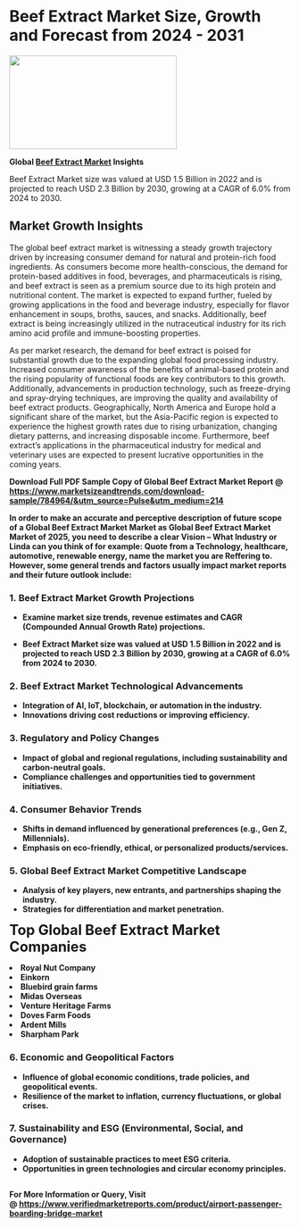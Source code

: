 <H1>Beef Extract Market Size, Growth and Forecast from 2024 - 2031</H1><img class="aligncenter size-medium wp-image-584254" src="https://thirdeyenews.in/wp-content/uploads/2024/09/Global-Market-Research-300x168.jpeg" alt="" width="300" height="168" /><p><strong>Global&nbsp;<a href="https://www.marketsizeandtrends.com/download-sample/784964/&amp;utm_source=Pulse&amp;utm_medium=214">Beef Extract Market</a> Insights</strong></p><p>Beef Extract Market size was valued at USD 1.5 Billion in 2022 and is projected to reach USD 2.3 Billion by 2030, growing at a CAGR of 6.0% from 2024 to 2030.</p><p><h2>Market Growth Insights</h2> <p>The global beef extract market is witnessing a steady growth trajectory driven by increasing consumer demand for natural and protein-rich food ingredients. As consumers become more health-conscious, the demand for protein-based additives in food, beverages, and pharmaceuticals is rising, and beef extract is seen as a premium source due to its high protein and nutritional content. The market is expected to expand further, fueled by growing applications in the food and beverage industry, especially for flavor enhancement in soups, broths, sauces, and snacks. Additionally, beef extract is being increasingly utilized in the nutraceutical industry for its rich amino acid profile and immune-boosting properties.</p> <p><strong></strong></p> <p>As per market research, the demand for beef extract is poised for substantial growth due to the expanding global food processing industry. Increased consumer awareness of the benefits of animal-based protein and the rising popularity of functional foods are key contributors to this growth. Additionally, advancements in production technology, such as freeze-drying and spray-drying techniques, are improving the quality and availability of beef extract products. Geographically, North America and Europe hold a significant share of the market, but the Asia-Pacific region is expected to experience the highest growth rates due to rising urbanization, changing dietary patterns, and increasing disposable income. Furthermore, beef extract’s applications in the pharmaceutical industry for medical and veterinary uses are expected to present lucrative opportunities in the coming years.</p> <p><strong></p><p><span class=""><strong>Download Full PDF Sample Copy of Global Beef Extract Market Report</strong> @ <a href="https://www.marketsizeandtrends.com/download-sample/784964/&amp;utm_source=Pulse&amp;utm_medium=214" target="_blank">https://www.marketsizeandtrends.com/download-sample/784964/&amp;utm_source=Pulse&amp;utm_medium=214</a></span></p><p>In order to make an accurate and perceptive description of future scope of a Global&nbsp;Beef Extract Market Market as Global&nbsp;Beef Extract Market Market of 2025, you need to describe a clear Vision &ndash; What Industry or Linda can you think of for example: Quote from a Technology, healthcare, automotive, renewable energy, name the market you are Reffering to. However, some general trends and factors usually impact market reports and their future outlook include:</p><h3>1.&nbsp;<strong>Beef Extract Market Growth Projections</strong></h3><ul><li>Examine market size trends, revenue estimates and CAGR (Compounded Annual Growth Rate) projections.</li><li><p>Beef Extract Market size was valued at USD 1.5 Billion in 2022 and is projected to reach USD 2.3 Billion by 2030, growing at a CAGR of 6.0% from 2024 to 2030.</p></li></ul><h3>2.&nbsp;<strong>Beef Extract Market Technological Advancements</strong></h3><ul><li>Integration of AI, IoT, blockchain, or automation in the industry.</li><li>Innovations driving cost reductions or improving efficiency.</li></ul><h3>3.&nbsp;<strong>Regulatory and Policy Changes</strong></h3><ul><li>Impact of global and regional regulations, including sustainability and carbon-neutral goals.</li><li>Compliance challenges and opportunities tied to government initiatives.</li></ul><h3>4.&nbsp;<strong>Consumer Behavior Trends</strong></h3><ul><li>Shifts in demand influenced by generational preferences (e.g., Gen Z, Millennials).</li><li>Emphasis on eco-friendly, ethical, or personalized products/services.</li></ul><h3>5.&nbsp;<strong>Global Beef Extract Market Competitive Landscape</strong></h3><ul><li>Analysis of key players, new entrants, and partnerships shaping the industry.</li><li>Strategies for differentiation and market penetration.</li></ul><p data-pm-slice="1 1 []"><span style="color: inherit; font-family: inherit; font-size: 25px;">Top Global Beef Extract Market Companies</span></p><div class="" data-test-id=""><p><li>Royal Nut Company</li><li> Einkorn</li><li> Bluebird grain farms</li><li> Midas Overseas</li><li> Venture Heritage Farms</li><li> Doves Farm Foods</li><li> Ardent Mills</li><li> Sharpham Park</li></p></div><h3>6.&nbsp;<strong>Economic and Geopolitical Factors</strong></h3><ul><li>Influence of global economic conditions, trade policies, and geopolitical events.</li><li>Resilience of the market to inflation, currency fluctuations, or global crises.</li></ul><h3>7.&nbsp;<strong>Sustainability and ESG (Environmental, Social, and Governance)</strong></h3><ul><li>Adoption of sustainable practices to meet ESG criteria.</li><li>Opportunities in green technologies and circular economy principles.</li></ul><h2><strong style="font-size: 14px;">For More Information or Query, Visit @&nbsp;</strong><a style="background-color: #ffffff; font-size: 14px;" href="https://www.marketsizeandtrends.com/report/beef-extract-market/" target="_blank">https://www.verifiedmarketreports.com/product/airport-passenger-boarding-bridge-market</a></h2>
